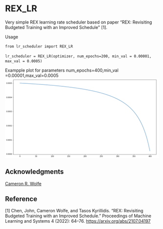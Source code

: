 # REX_LR

Very simple REX learning rate scheduler based on paper “REX: Revisiting Budgeted Training with an Improved Schedule" [1].

Usage 
```
from lr_scheduler import REX_LR

lr_scheduler = REX_LR(optimizer, num_epochs=200, min_val = 0.00001, max_val = 0.0005)
```
Exampple plot for parameters num_epochs=400,min_val =0.00001,max_val=0.0005
![download](https://github.com/IvanVassi/REX_LR/blob/af8bab5ad4697889f25dc22453064b856a639f85/sample_img/sample_plot_REX_lr_scheduler.png)

## Acknowledgments
[Cameron R. Wolfe](https://github.com/wolfecameron)

## Reference
[1] Chen, John, Cameron Wolfe, and Tasos Kyrillidis. “REX: Revisiting Budgeted Training with an Improved Schedule.” Proceedings of Machine Learning and Systems 4 (2022): 64–76.
https://arxiv.org/abs/2107.04197
